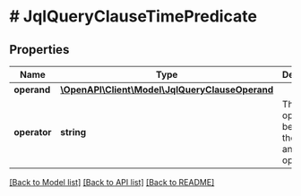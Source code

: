 # # JqlQueryClauseTimePredicate

## Properties

Name | Type | Description | Notes
------------ | ------------- | ------------- | -------------
**operand** | [**\OpenAPI\Client\Model\JqlQueryClauseOperand**](JqlQueryClauseOperand.md) |  |
**operator** | **string** | The operator between the field and the operand. |

[[Back to Model list]](../../README.md#models) [[Back to API list]](../../README.md#endpoints) [[Back to README]](../../README.md)
